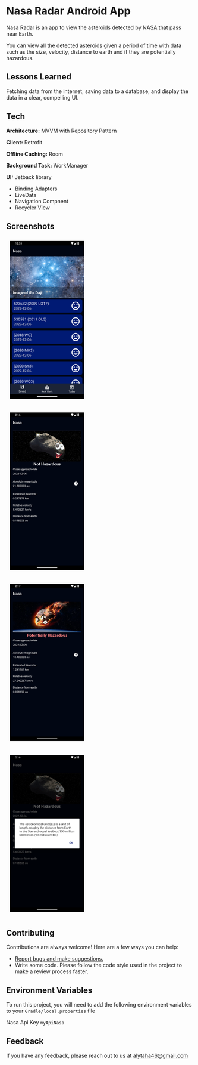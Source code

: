 # Nasa Radar Android App

Nasa Radar is an app to view the asteroids detected by NASA that pass near Earth.

You can view all the detected asteroids given a period of time with data such as the size, velocity,
distance to earth and if they are potentially hazardous.

## Lessons Learned

Fetching data from the internet, saving data to a database, and display the data in a clear,
compelling UI.

## Tech

**Architecture:** MVVM with Repository Pattern

**Client:** Retrofit

**Offline Caching:** Room

**Background Task:** WorkManager

**UI:** Jetback library

- Binding Adapters
- LiveData
- Navigation Compnent
- Recycler View

## Screenshots

[<img src="/readme/Screenshot_1.png" width="200"
hspace="10" vspace="10">](/readme/Screenshot_1.png)


[<img src="/readme/Screenshot_2.png" width="200"
hspace="10" vspace="10">](/readme/Screenshot_2.png)


[<img src="/readme/Screenshot_3.png" width="200"
hspace="10" vspace="10">](/readme/Screenshot_3.png)


[<img src="/readme/Screenshot_4.png" width="200"
hspace="10" vspace="10">](/readme/Screenshot_4.png)

## Contributing

Contributions are always welcome! Here are a few ways you can help:

- [Report bugs and make suggestions.](https://github.com/alytaha46/NasaApp/issues)
- Write some code. Please follow the code style used in the project to make a review process faster.

## Environment Variables

To run this project, you will need to add the following environment variables to
your `Gradle/local.properties` file

Nasa Api Key `myApiNasa`

## Feedback

If you have any feedback, please reach out to us at alytaha46@gmail.com

